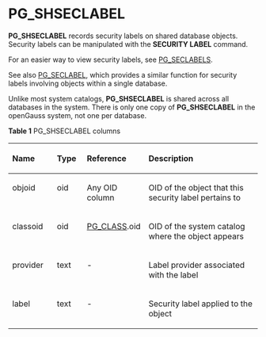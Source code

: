 # PG\_SHSECLABEL<a name="EN-US_TOPIC_0289900523"></a>

**PG\_SHSECLABEL**  records security labels on shared database objects. Security labels can be manipulated with the  **SECURITY LABEL**  command.

For an easier way to view security labels, see  [PG\_SECLABELS](pg_seclabels.md).

See also  [PG\_SECLABEL](pg_seclabel.md), which provides a similar function for security labels involving objects within a single database.

Unlike most system catalogs,  **PG\_SHSECLABEL**  is shared across all databases in the system. There is only one copy of  **PG\_SHSECLABEL**  in the openGauss system, not one per database. 

**Table  1**  PG\_SHSECLABEL columns

<a name="en-us_topic_0283136761_en-us_topic_0237122316_en-us_topic_0059778891_tba60076b7fa44497bbb0ef74c9ff01f1"></a>
<table><thead align="left"><tr id="en-us_topic_0283136761_en-us_topic_0237122316_en-us_topic_0059778891_rd5ca85b44f734b46aab8ed63f0fb7a14"><th class="cellrowborder" valign="top" width="18.04819518048195%" id="mcps1.2.5.1.1"><p id="en-us_topic_0283136761_en-us_topic_0237122316_en-us_topic_0059778891_a2b21b64591ee4fb99e0d6e180ce994df"><a name="en-us_topic_0283136761_en-us_topic_0237122316_en-us_topic_0059778891_a2b21b64591ee4fb99e0d6e180ce994df"></a><a name="en-us_topic_0283136761_en-us_topic_0237122316_en-us_topic_0059778891_a2b21b64591ee4fb99e0d6e180ce994df"></a>Name</p>
</th>
<th class="cellrowborder" valign="top" width="12.028797120287972%" id="mcps1.2.5.1.2"><p id="en-us_topic_0283136761_en-us_topic_0237122316_en-us_topic_0059778891_aa55934e6e4d54050b1824d158eae9f91"><a name="en-us_topic_0283136761_en-us_topic_0237122316_en-us_topic_0059778891_aa55934e6e4d54050b1824d158eae9f91"></a><a name="en-us_topic_0283136761_en-us_topic_0237122316_en-us_topic_0059778891_aa55934e6e4d54050b1824d158eae9f91"></a>Type</p>
</th>
<th class="cellrowborder" valign="top" width="23.30766923307669%" id="mcps1.2.5.1.3"><p id="en-us_topic_0283136761_en-us_topic_0237122316_en-us_topic_0059778891_ab397049b1bd74690b32cc757e7fc3b62"><a name="en-us_topic_0283136761_en-us_topic_0237122316_en-us_topic_0059778891_ab397049b1bd74690b32cc757e7fc3b62"></a><a name="en-us_topic_0283136761_en-us_topic_0237122316_en-us_topic_0059778891_ab397049b1bd74690b32cc757e7fc3b62"></a>Reference</p>
</th>
<th class="cellrowborder" valign="top" width="46.61533846615338%" id="mcps1.2.5.1.4"><p id="en-us_topic_0283136761_en-us_topic_0237122316_en-us_topic_0059778891_afad2a693bfe94677916cd71bcabd1bb1"><a name="en-us_topic_0283136761_en-us_topic_0237122316_en-us_topic_0059778891_afad2a693bfe94677916cd71bcabd1bb1"></a><a name="en-us_topic_0283136761_en-us_topic_0237122316_en-us_topic_0059778891_afad2a693bfe94677916cd71bcabd1bb1"></a>Description</p>
</th>
</tr>
</thead>
<tbody><tr id="en-us_topic_0283136761_en-us_topic_0237122316_en-us_topic_0059778891_r431e9edbca7c4ea5a40f5e56a9f4590c"><td class="cellrowborder" valign="top" width="18.04819518048195%" headers="mcps1.2.5.1.1 "><p id="en-us_topic_0283136761_en-us_topic_0237122316_en-us_topic_0059778891_a7b964404d72148a7b210a241596acaea"><a name="en-us_topic_0283136761_en-us_topic_0237122316_en-us_topic_0059778891_a7b964404d72148a7b210a241596acaea"></a><a name="en-us_topic_0283136761_en-us_topic_0237122316_en-us_topic_0059778891_a7b964404d72148a7b210a241596acaea"></a>objoid</p>
</td>
<td class="cellrowborder" valign="top" width="12.028797120287972%" headers="mcps1.2.5.1.2 "><p id="en-us_topic_0283136761_en-us_topic_0237122316_en-us_topic_0059778891_a7550f1cfed7148f48b3ca88aef689371"><a name="en-us_topic_0283136761_en-us_topic_0237122316_en-us_topic_0059778891_a7550f1cfed7148f48b3ca88aef689371"></a><a name="en-us_topic_0283136761_en-us_topic_0237122316_en-us_topic_0059778891_a7550f1cfed7148f48b3ca88aef689371"></a>oid</p>
</td>
<td class="cellrowborder" valign="top" width="23.30766923307669%" headers="mcps1.2.5.1.3 "><p id="en-us_topic_0283136761_en-us_topic_0237122316_en-us_topic_0059778891_adf9a8c900e5544fab25fd27cfa692f6f"><a name="en-us_topic_0283136761_en-us_topic_0237122316_en-us_topic_0059778891_adf9a8c900e5544fab25fd27cfa692f6f"></a><a name="en-us_topic_0283136761_en-us_topic_0237122316_en-us_topic_0059778891_adf9a8c900e5544fab25fd27cfa692f6f"></a>Any OID column</p>
</td>
<td class="cellrowborder" valign="top" width="46.61533846615338%" headers="mcps1.2.5.1.4 "><p id="en-us_topic_0283136761_en-us_topic_0237122316_en-us_topic_0059778891_a3ccedfa373734bacb73c5a8b9e23d844"><a name="en-us_topic_0283136761_en-us_topic_0237122316_en-us_topic_0059778891_a3ccedfa373734bacb73c5a8b9e23d844"></a><a name="en-us_topic_0283136761_en-us_topic_0237122316_en-us_topic_0059778891_a3ccedfa373734bacb73c5a8b9e23d844"></a>OID of the object that this security label pertains to</p>
</td>
</tr>
<tr id="en-us_topic_0283136761_en-us_topic_0237122316_en-us_topic_0059778891_rfc2e47110af14defa2be2d47eaccb7d8"><td class="cellrowborder" valign="top" width="18.04819518048195%" headers="mcps1.2.5.1.1 "><p id="en-us_topic_0283136761_en-us_topic_0237122316_en-us_topic_0059778891_a833d611de1854beeaa0199472d14cf70"><a name="en-us_topic_0283136761_en-us_topic_0237122316_en-us_topic_0059778891_a833d611de1854beeaa0199472d14cf70"></a><a name="en-us_topic_0283136761_en-us_topic_0237122316_en-us_topic_0059778891_a833d611de1854beeaa0199472d14cf70"></a>classoid</p>
</td>
<td class="cellrowborder" valign="top" width="12.028797120287972%" headers="mcps1.2.5.1.2 "><p id="en-us_topic_0283136761_en-us_topic_0237122316_en-us_topic_0059778891_a9e6dd309c4ec4466ad56f41d3a738fd5"><a name="en-us_topic_0283136761_en-us_topic_0237122316_en-us_topic_0059778891_a9e6dd309c4ec4466ad56f41d3a738fd5"></a><a name="en-us_topic_0283136761_en-us_topic_0237122316_en-us_topic_0059778891_a9e6dd309c4ec4466ad56f41d3a738fd5"></a>oid</p>
</td>
<td class="cellrowborder" valign="top" width="23.30766923307669%" headers="mcps1.2.5.1.3 "><p id="en-us_topic_0283136761_en-us_topic_0237122316_en-us_topic_0059778891_a0492c3a49c3b46e297a09f7fde0d58ae"><a name="en-us_topic_0283136761_en-us_topic_0237122316_en-us_topic_0059778891_a0492c3a49c3b46e297a09f7fde0d58ae"></a><a name="en-us_topic_0283136761_en-us_topic_0237122316_en-us_topic_0059778891_a0492c3a49c3b46e297a09f7fde0d58ae"></a><a href="pg_class.md">PG_CLASS</a>.oid</p>
</td>
<td class="cellrowborder" valign="top" width="46.61533846615338%" headers="mcps1.2.5.1.4 "><p id="en-us_topic_0283136761_en-us_topic_0237122316_en-us_topic_0059778891_a7bafaac74bbb4483ac8ca0e639840107"><a name="en-us_topic_0283136761_en-us_topic_0237122316_en-us_topic_0059778891_a7bafaac74bbb4483ac8ca0e639840107"></a><a name="en-us_topic_0283136761_en-us_topic_0237122316_en-us_topic_0059778891_a7bafaac74bbb4483ac8ca0e639840107"></a>OID of the system catalog where the object appears</p>
</td>
</tr>
<tr id="en-us_topic_0283136761_en-us_topic_0237122316_en-us_topic_0059778891_r48fe2e5dac594796b2a1e8233e4715c9"><td class="cellrowborder" valign="top" width="18.04819518048195%" headers="mcps1.2.5.1.1 "><p id="en-us_topic_0283136761_en-us_topic_0237122316_en-us_topic_0059778891_aec29f39d89cd443ea2662502e94fde0e"><a name="en-us_topic_0283136761_en-us_topic_0237122316_en-us_topic_0059778891_aec29f39d89cd443ea2662502e94fde0e"></a><a name="en-us_topic_0283136761_en-us_topic_0237122316_en-us_topic_0059778891_aec29f39d89cd443ea2662502e94fde0e"></a>provider</p>
</td>
<td class="cellrowborder" valign="top" width="12.028797120287972%" headers="mcps1.2.5.1.2 "><p id="en-us_topic_0283136761_en-us_topic_0237122316_en-us_topic_0059778891_a2e937429b6eb42d482a020049206491e"><a name="en-us_topic_0283136761_en-us_topic_0237122316_en-us_topic_0059778891_a2e937429b6eb42d482a020049206491e"></a><a name="en-us_topic_0283136761_en-us_topic_0237122316_en-us_topic_0059778891_a2e937429b6eb42d482a020049206491e"></a>text</p>
</td>
<td class="cellrowborder" valign="top" width="23.30766923307669%" headers="mcps1.2.5.1.3 "><p id="en-us_topic_0283136761_en-us_topic_0237122316_en-us_topic_0059778891_abfe1e6e0cc7b4f5b8cbdaadbfa94e3dd"><a name="en-us_topic_0283136761_en-us_topic_0237122316_en-us_topic_0059778891_abfe1e6e0cc7b4f5b8cbdaadbfa94e3dd"></a><a name="en-us_topic_0283136761_en-us_topic_0237122316_en-us_topic_0059778891_abfe1e6e0cc7b4f5b8cbdaadbfa94e3dd"></a>-</p>
</td>
<td class="cellrowborder" valign="top" width="46.61533846615338%" headers="mcps1.2.5.1.4 "><p id="en-us_topic_0283136761_en-us_topic_0237122316_en-us_topic_0059778891_a0700687a5c584b75bbb912c316e7b6b5"><a name="en-us_topic_0283136761_en-us_topic_0237122316_en-us_topic_0059778891_a0700687a5c584b75bbb912c316e7b6b5"></a><a name="en-us_topic_0283136761_en-us_topic_0237122316_en-us_topic_0059778891_a0700687a5c584b75bbb912c316e7b6b5"></a>Label provider associated with the label</p>
</td>
</tr>
<tr id="en-us_topic_0283136761_en-us_topic_0237122316_en-us_topic_0059778891_r152bb9b220694af796342c8c3531a055"><td class="cellrowborder" valign="top" width="18.04819518048195%" headers="mcps1.2.5.1.1 "><p id="en-us_topic_0283136761_en-us_topic_0237122316_en-us_topic_0059778891_a12818cfc0b39432facb99499d59d49c7"><a name="en-us_topic_0283136761_en-us_topic_0237122316_en-us_topic_0059778891_a12818cfc0b39432facb99499d59d49c7"></a><a name="en-us_topic_0283136761_en-us_topic_0237122316_en-us_topic_0059778891_a12818cfc0b39432facb99499d59d49c7"></a>label</p>
</td>
<td class="cellrowborder" valign="top" width="12.028797120287972%" headers="mcps1.2.5.1.2 "><p id="en-us_topic_0283136761_en-us_topic_0237122316_en-us_topic_0059778891_ac04e501d2d944cfb9754e1cbe69ea534"><a name="en-us_topic_0283136761_en-us_topic_0237122316_en-us_topic_0059778891_ac04e501d2d944cfb9754e1cbe69ea534"></a><a name="en-us_topic_0283136761_en-us_topic_0237122316_en-us_topic_0059778891_ac04e501d2d944cfb9754e1cbe69ea534"></a>text</p>
</td>
<td class="cellrowborder" valign="top" width="23.30766923307669%" headers="mcps1.2.5.1.3 "><p id="en-us_topic_0283136761_en-us_topic_0237122316_en-us_topic_0059778891_aa4d2762b39ad44d1963de26f6d173ef7"><a name="en-us_topic_0283136761_en-us_topic_0237122316_en-us_topic_0059778891_aa4d2762b39ad44d1963de26f6d173ef7"></a><a name="en-us_topic_0283136761_en-us_topic_0237122316_en-us_topic_0059778891_aa4d2762b39ad44d1963de26f6d173ef7"></a>-</p>
</td>
<td class="cellrowborder" valign="top" width="46.61533846615338%" headers="mcps1.2.5.1.4 "><p id="en-us_topic_0283136761_en-us_topic_0237122316_en-us_topic_0059778891_a47514e01a1884325a3edfe0546b29bf5"><a name="en-us_topic_0283136761_en-us_topic_0237122316_en-us_topic_0059778891_a47514e01a1884325a3edfe0546b29bf5"></a><a name="en-us_topic_0283136761_en-us_topic_0237122316_en-us_topic_0059778891_a47514e01a1884325a3edfe0546b29bf5"></a>Security label applied to the object</p>
</td>
</tr>
</tbody>
</table>


